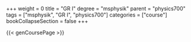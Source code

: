 +++
weight = 0
title = "GR I"
degree = "msphysik"
parent = "physics700"
tags = ["msphysik", "GR I", "physics700"]
categories = ["course"]
bookCollapseSection = false
+++

{{< genCoursePage >}}
